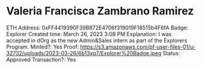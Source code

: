 # Valeria Francisca Zambrano Ramirez

ETH Address: 0xFF4419390F39B872E4706f319019F18515b4F6fA
Badge: Explorer
Created time: March 26, 2023 3:08 PM
Explanation: I was accepted in dOrg as the new Admin&Sales intern as part of the Explorers Program.
Minted?: Yes
Proof: https://s3.amazonaws.com/pf-user-files-01/u-32732/uploads/2023-03-26/6b13xq7/Explorer%20Badge.jpeg
Status: Approved
Transaction?: Yes